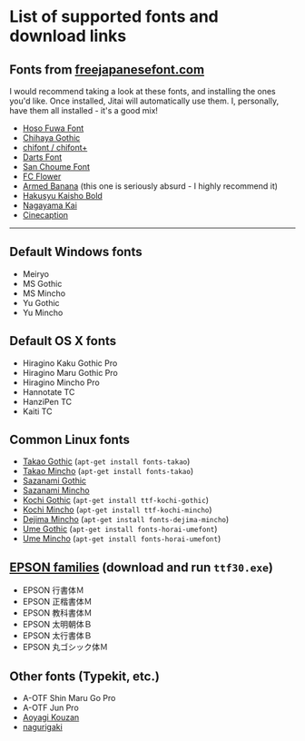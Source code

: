 # List of supported fonts and download links

## Fonts from [freejapanesefont.com](http://www.freejapanesefont.com/)

I would recommend taking a look at these fonts, and installing the ones you'd like. Once installed, Jitai will automatically use them. I, personally, have them all installed - it's a good mix!

* [Hoso Fuwa Font](http://www.freejapanesefont.com/hoso-fuwa-font-download/)
* [Chihaya Gothic](http://www.freejapanesefont.com/chihaya-gothic-%E3%81%A1%E3%81%AF%E3%82%84%E3%82%B4%E3%82%B7%E3%83%83%E3%82%AF/)
* [chifont / chifont+](http://www.freejapanesefont.com/chihaya-font-download/)
* [Darts Font](http://www.freejapanesefont.com/darts-font-handwriting-font-download/)
* [San Choume Font](http://www.freejapanesefont.com/sanchoume-handwriting-font-download/)
* [FC Flower](http://www.freejapanesefont.com/fc-flower-handwriting-font/)
* [Armed Banana](http://www.freejapanesefont.com/armed-banana-download/) (this one is seriously absurd - I highly recommend it)
* [Hakusyu Kaisho Bold](http://www.freejapanesefont.com/hakusyu-kaisho-bold-calligraphy/)
* [Nagayama Kai](http://www.freejapanesefont.com/nagayama-kai-calligraphy-font-download/)
* [Cinecaption](http://www.freejapanesefont.com/cinecaption/)

---

## Default Windows fonts

* Meiryo
* MS Gothic
* MS Mincho
* Yu Gothic
* Yu Mincho

## Default OS X fonts

* Hiragino Kaku Gothic Pro
* Hiragino Maru Gothic Pro
* Hiragino Mincho Pro
* Hannotate TC
* HanziPen TC
* Kaiti TC

## Common Linux fonts

* [Takao Gothic](https://launchpad.net/ubuntu/+source/fonts-takao) (`apt-get install fonts-takao`)
* [Takao Mincho](https://launchpad.net/ubuntu/+source/fonts-takao) (`apt-get install fonts-takao`)
* [Sazanami Gothic](https://launchpad.net/ubuntu/+source/ttf-sazanami)
* [Sazanami Mincho](https://launchpad.net/ubuntu/+source/ttf-sazanami)
* [Kochi Gothic](https://launchpad.net/ubuntu/+source/ttf-kochi) (`apt-get install ttf-kochi-gothic`)
* [Kochi Mincho](https://launchpad.net/ubuntu/+source/ttf-kochi) (`apt-get install ttf-kochi-mincho`)
* [Dejima Mincho](https://launchpad.net/ubuntu/+source/fonts-dejima-mincho) (`apt-get install fonts-dejima-mincho`)
* [Ume Gothic](https://launchpad.net/ubuntu/+source/fonts-horai-umefont) (`apt-get install fonts-horai-umefont`)
* [Ume Mincho](https://launchpad.net/ubuntu/+source/fonts-horai-umefont) (`apt-get install fonts-horai-umefont`)

## [EPSON families](http://www.epson.jp/download2/readme/3.0/ttf30.htm) (download and run `ttf30.exe`)

* EPSON 行書体Ｍ
* EPSON 正楷書体Ｍ
* EPSON 教科書体Ｍ
* EPSON 太明朝体Ｂ
* EPSON 太行書体Ｂ
* EPSON 丸ゴシック体Ｍ

## Other fonts (Typekit, etc.)

* A-OTF Shin Maru Go Pro
* A-OTF Jun Pro
* [Aoyagi Kouzan](http://cooltext.com/Download-Font-%E9%9D%92%E6%9F%B3%E8%A1%A1%E5%B1%B1+Aoyagi+Kouzan)
* [nagurigaki](http://cooltext.com/Download-Font-%E6%AE%B4%E3%82%8A%E6%9B%B8%E3%81%8D+nagurigaki)
